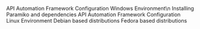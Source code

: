 API Automation Framework Configuration Windows Environment\n
Installing Paramiko and dependencies
API Automation Framework Configuration Linux Environment
Debian based distributions
Fedora based distributions
